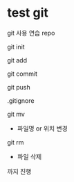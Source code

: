 # test git

git 사용 연습 repo

git init

git add

git commit

git push

.gitignore

git mv
- 파일명 or 위치 변경

git rm
- 파일 삭제

까지 진행